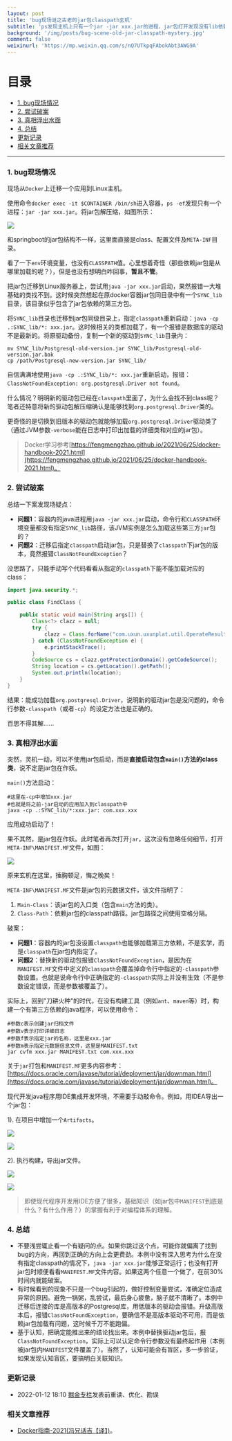 ```yaml
---
layout: post
title: 'bug现场谜之古老的jar包classpath玄机'
subtitle: 'ps发现主机上只有一个jar -jar xxx.jar的进程，jar包打开发现没有lib依赖包，启动进程中也没有-classpath值，系统环境变量也没有，它是怎么加载依赖启动的？'
background: '/img/posts/bug-scene-old-jar-classpath-mystery.jpg'
comment: false
weixinurl: 'https://mp.weixin.qq.com/s/nQ7UTkpqFAbokAbt3AWG9A'
---
```


# 目录

- [1. bug现场情况](#1)
- [2. 尝试破案](#2)
- [3. 真相浮出水面](#3)
- [4. 总结](#4)
- [更新记录](#99)
- [相关文章推荐](#100)

---

<h3 id="1">1. bug现场情况</h3>

现场从`Docker`上迁移一个应用到Linux主机。

使用命令`docker exec -it $CONTAINER /bin/sh`进入容器，`ps -ef`发现只有一个进程：`jar -jar xxx.jar`。将jar包解压缩，如图所示：

![](/img/posts/common-jar-structure.jpg)

和springboot的jar包结构不一样，这里面直接是class、配置文件及`META-INF`目录。

看了一下`env`环境变量，也没有`CLASSPATH`值。心里想着奇怪（那些依赖jar包是从哪里加载的呢？），但是也没有想明白咋回事，**暂且不管**。

把jar包迁移到Linux服务器上，尝试用`java -jar xxx.jar`启动，果然报错一大堆基础的类找不到。这时候突然想起在原docker容器jar包同目录中有一个`SYNC_lib`目录，该目录似乎包含了jar包依赖的第三方包。

将`SYNC_lib`目录也迁移到jar包同级目录上，指定`classpath`重新启动：`java -cp .:SYNC_lib/*: xxx.jar`。这时候相关的类都加载了，有一个报错是数据库的驱动不是最新的。将原驱动备份，复制一个新的驱动到`SYNC_lib`目录内：

```shell
mv SYNC_lib/Postgresql-old-version.jar SYNC_lib/Postgresql-old-version.jar.bak
cp /path/Postgresql-new-version.jar SYNC_lib/
```

自信满满地使用`java -cp .:SYNC_lib/*: xxx.jar`重新启动，报错：`ClassNotFoundException: org.postgresql.Driver not found`。

什么情况？明明新的驱动包已经在`classpath`里面了，为什么会找不到class呢？笔者还特意将新的驱动包解压缩确认是能够找到`org.postgresql.Driver`类的。

更奇怪的是切换到旧版本的驱动包就能够加载`org.postgresql.Driver`驱动类了（通过JVM参数`-verbose`能在日志中打印出加载的详细类和对应的jar包）。

> Docker学习参考[https://fengmengzhao.github.io/2021/06/25/docker-handbook-2021.html](https://fengmengzhao.github.io/2021/06/25/docker-handbook-2021.html)。

<h3 id="2">2. 尝试破案</h3>

总结一下案发现场疑点：

- **问题1**：容器内的java进程用`java -jar xxx.jar`启动，命令行和`CLASSPATH`环境变量都没有指定`SYNC_lib`路径，该JVM实例是怎么加载这些第三方`jar`包的？
- **问题2**：迁移后指定`classpath`启动jar包，只是替换了`classpath`下jar包的版本，竟然报错`ClassNotFoundException`？

没思路了，只能手动写个代码看看从指定的`classpath`下能不能加载对应的class：

```java
import java.security.*;

public class FindClass {

    public static void main(String args[]) {
        Class<?> clazz = null;
        try {
            clazz = Class.forName("com.uxun.uxunplat.util.OperateResult");
        } catch (ClassNotFoundException e) {
            e.printStackTrace();
        }
        CodeSource cs = clazz.getProtectionDomain().getCodeSource();
        String location = cs.getLocation().getPath();
        System.out.println(location);
    }
}
```

结果：能成功加载`org.postgresql.Driver`，说明新的驱动jar包是没问题的，命令行参数`-classpath`（或者`-cp`）的设定方法也是正确的。

百思不得其解......

<h3 id="3">3. 真相浮出水面</h3>

突然，灵机一动，可以不使用jar包启动，而是**直接启动包含`main()`方法的class类**，说不定是jar包在作妖。

`main()`方法启动：

```shell
#这里在-cp中增加xxx.jar
#也就是将之前-jar启动的应用加入到classpath中
java -cp .:SYNC_lib/*:xxx.jar: com.xxx.xxx
```

应用成功启动了！

果不其然，是jar包在作妖。此时笔者再次打开`jar`，这次没有忽略任何细节，打开`META-INF\MANIFEST.MF`文件，如图：

![](/img/posts/common-jar-MANIFEST.jpg)

原来玄机在这里，捶胸顿足，悔之晚矣！

`META-INF\MANIFEST.MF`文件是jar包的元数据文件，该文件指明了：

1. `Main-Class`：该jar包的入口类（包含`main`方法的类）。
2. `Class-Path`：依赖jar包的classpath路径。jar包路径之间使用空格分隔。

破案：

- **问题1**：容器内的jar包没设置`classpath`也能够加载第三方依赖，不是玄学，而是`classpath`在jar包内指定了。
- **问题2**：替换新的驱动包报错`ClassNotFoundException`，是因为在`MANIFEST.MF`文件中定义的`classpath`会覆盖掉命令行中指定的`-classpath`参数设置。也就是说命令行中正确指定的`-classpath`实际上并没有生效（不是参数设定错误，而是参数被覆盖了）。

实际上，回到"刀耕火种"的时代，在没有构建工具（例如`ant`、`maven`等）时，构建一个有第三方依赖的java程序，可以使用命令：

```shell
#参数c表示创建jar归档文件
#参数v表示打印详细日志
#参数f表示指定jar的名称，这里是xxx.jar
#参数m表示指定元数据信息文件，这里是MANIFEST.txt
jar cvfm xxx.jar MANIFEST.txt com.xxx.xxx
```

关于`jar`打包和`MANIFEST.MF`更多内容参考：[https://docs.oracle.com/javase/tutorial/deployment/jar/downman.html](https://docs.oracle.com/javase/tutorial/deployment/jar/downman.html)。

现代开发java程序用IDE集成开发环境，不需要手动敲命令。例如，用IDEA导出一个jar包：

1). 在项目中增加一个`Artifacts`。

![](/img/posts/IDEA-export-jar-1.jpg)

![](/img/posts/IDEA-export-jar-2.jpg)

2). 执行构建，导出jar文件。

![](/img/posts/IDEA-export-jar-3.jpg)

![](/img/posts/IDEA-export-jar-4.jpg)

> 即使现代程序开发用IDE方便了很多，基础知识（如jar包中`MANIFEST`到底是什么？有什么作用？）的掌握有利于对编程体系的理解。

<h3 id="4">4. 总结</h3>

- 不要浅尝辄止看一个有疑问的点。如果你跳过这个点，可能你就偏离了找到bug的方向，再回到正确的方向上会更费劲。本例中没有深入思考为什么在没有指定classpath的情况下，`java -jar xxx.jar`能够正常运行；也没有打开jar包时顺便看看`MANIFEST.MF`文件内容。如果这两个任意一个做了，在前30%时间内就能破案。
- 有时候看到的现象不只是一个bug引起的，做好控制变量尝试，准确定位造成异常的原因。避免一锅粥，乱尝试，最后身心疲惫，脑子就不清晰了。本例中迁移后连接的库是高版本的Postgresql库，用低版本的驱动会报错。升级高版本后，报错`ClassNotFoundException`，要确信不是高版本驱动不可用，而是依赖jar包加载有问题，这时候千万不能跑偏。
- 基于认知，把确定能推出来的结论找出来。本例中替换驱动jar包后，报`ClassNotFoundException`，实际上可以认定命令行参数没有最终起作用（本例被jar包内`MANIFEST`文件覆盖了）。当然了，认知可能会有盲区，多一步验证，如果发现认知盲区，要搞明白关联知识。

<h3 id="99">更新记录</h3>

- 2022-01-12 18:10  [掘金专栏](https://juejin.cn/column/7049663804136751140)发表前重读、优化、勘误

<h3 id="100">相关文章推荐</h3>

- [Docker指南-2021(冯兄话吉【译】)](https://fengmengzhao.github.io/2021/06/25/docker-handbook-2021.html)。

